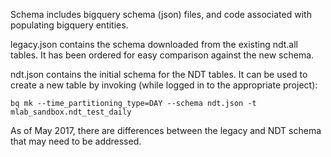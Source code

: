 Schema includes bigquery schema (json) files, and code associated with
populating bigquery entities.

legacy.json contains the schema downloaded from the existing ndt.all tables.
It has been ordered for easy comparison against the new schema.

ndt.json contains the initial schema for the NDT tables.  It can be used to
create a new table by invoking (while logged in to the appropriate project):

    bq mk --time_partitioning_type=DAY --schema ndt.json -t mlab_sandbox.ndt_test_daily

As of May 2017, there are differences between the legacy and NDT schema that may
need to be addressed.

